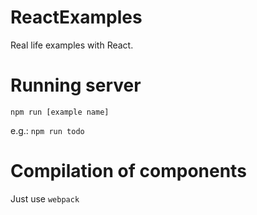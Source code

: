 # ReactExamples
Real life examples with React.

# Running server
``` npm run [example name] ```

e.g.:
``` npm run todo ```

# Compilation of components
Just use ``` webpack ```
